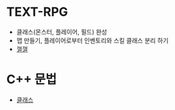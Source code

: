 # TEXT-RPG
- 클래스(몬스터, 플레이어, 필드) 완성
- 맵 만들기, 플레이어로부터 인벤토리와 스킬 클래스 분리 하기
- [껄껄](https://github.com/uniye/Jusin/tree/main/Text_RPG)
# C++ 문법
- [클래스](https://github.com/uniye/Jusin/tree/main/23/08)
